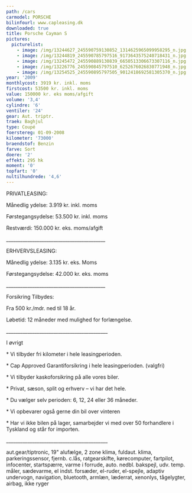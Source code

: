 ```yaml
---
path: /cars
carmodel: PORSCHE
bilinfourl: www.capleasing.dk
downloaded: true
title: Porsche Cayman S
pictures:
  picturelist:
    - image: /img/13244627_245590759130852_1314625965099958295_n.jpg
    - image: /img/13244819_245590785797516_9173643575240718431_n.jpg
    - image: /img/13245472_245590889130839_6650513306673307116_n.jpg
    - image: /img/13226776_245590845797510_6252676026830771948_n.jpg
    - image: /img/13254525_245590895797505_9012418692581305370_n.jpg
year: '2009'
monthlycost: 3919 kr. inkl. moms
firstcost: 53500 kr. inkl. moms
value: 150000 kr. eks moms/afgift
volume: '3,4'
cylindre: '6'
ventiler: '24'
gear: Aut. triptr.
traek: Baghjul
type: Coupé
foerstereg: 01-09-2008
kilometer: '73000'
braendstof: Benzin
farve: Sort
doere: '2'
effekt: 295 hk
moment: '0'
topfart: '0'
nultilhundrede: '4,6'
---
```

PRIVATLEASING: 

Månedlig ydelse: 3.919 kr. inkl. moms

Førstegangsydelse: 53.500 kr. inkl. moms

Restværdi: 150.000 kr. eks. moms/afgift

\_\_\_\_\_\_\_\_\_\_\_\_\_\_\_\_\_\_\_\_\_\_\_\_\_\_\_\_\_\_\_\_\_\_\_\_\_\_\_\_\_\_

ERHVERVSLEASING:

Månedlig ydelse: 3.135 kr. eks. Moms 

Førstegangsydelse: 42.000 kr. eks. moms

\_\_\_\_\_\_\_\_\_\_\_\_\_\_\_\_\_\_\_\_\_\_\_\_\_\_\_\_\_\_\_\_\_\_\_\_\_\_\_\_\_\_

Forsikring Tilbydes:

Fra 500 kr./mdr. ned til 18 år. 

Løbetid: 12 måneder med mulighed for forlængelse.

\_\_\_\_\_\_\_\_\_\_\_\_\_\_\_\_\_\_\_\_\_\_\_\_\_\_\_\_\_\_\_\_\_\_\_\_\_\_\_\_\_\__

I øvrigt

\* Vi tilbyder fri kilometer i hele leasingperioden.

\* Cap Approved Garantiforsikring i hele leasingperioden. (valgfri)

\* Vi tilbyder kaskoforsikring på alle vores biler.

\* Privat, sæson, split og erhverv – vi har det hele.

\* Du vælger selv perioden: 6, 12, 24 eller 36 måneder.

\* Vi opbevarer også gerne din bil over vinteren

\* Har vi ikke bilen på lager, samarbejder vi med over 50 forhandlere i Tyskland og står for importen.

\_\_\_\_\_\_\_\_\_\_\_\_\_\_\_\_\_\_\_\_\_\_\_\_\_\_\_\_\_\_\_\_\_\_\_\_\_\_\_\_\_\__

aut.gear/tiptronic, 19" alufælge, 2 zone klima, fuldaut. klima, parkeringssensor, fjernb. c.lås, ratgearskifte, kørecomputer, fartpilot, infocenter, startspærre, varme i forrude, auto. nedbl. bakspejl, udv. temp. måler, sædevarme, el indst. forsæder, el-ruder, el-spejle, adaptiv undervogn, navigation, bluetooth, armlæn, læderrat, xenonlys, tågelygter, airbag, ikke ryger
